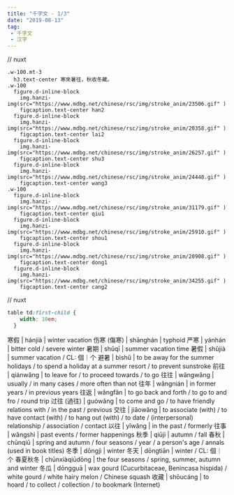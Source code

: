 ```yaml
---
title: "千字文 - 1/3"
date: "2019-08-13"
tag: 
 - 千字文
 - 汉字
---
```

// nuxt
```pug
.w-100.mt-3
  h3.text-center 寒來暑往，秋收冬藏。
.w-100
  figure.d-inline-block
    img.hanzi-img(src="https://www.mdbg.net/chinese/rsc/img/stroke_anim/23506.gif" )
    figcaption.text-center han2
  figure.d-inline-block
    img.hanzi-img(src="https://www.mdbg.net/chinese/rsc/img/stroke_anim/20358.gif" )
    figcaption.text-center lai2
  figure.d-inline-block
    img.hanzi-img(src="https://www.mdbg.net/chinese/rsc/img/stroke_anim/26257.gif" )
    figcaption.text-center shu3
  figure.d-inline-block
    img.hanzi-img(src="https://www.mdbg.net/chinese/rsc/img/stroke_anim/24448.gif" )
    figcaption.text-center wang3
.w-100
  figure.d-inline-block
    img.hanzi-img(src="https://www.mdbg.net/chinese/rsc/img/stroke_anim/31179.gif" )
    figcaption.text-center qiu1
  figure.d-inline-block
    img.hanzi-img(src="https://www.mdbg.net/chinese/rsc/img/stroke_anim/25910.gif" )
    figcaption.text-center shou1
  figure.d-inline-block
    img.hanzi-img(src="https://www.mdbg.net/chinese/rsc/img/stroke_anim/20908.gif" )
    figcaption.text-center dong1
  figure.d-inline-block
    img.hanzi-img(src="https://www.mdbg.net/chinese/rsc/img/stroke_anim/34255.gif" )
    figcaption.text-center cang2
```
<!-- excerpt_separator -->
// nuxt
```css
table td:first-child {
    width: 10em;
  }
```

寒假 | hánjià | winter vacation
伤寒 (傷寒) | shānghán | typhoid
严寒 | yánhán | bitter cold / severe winter
暑期 | shǔqī | summer vacation time
暑假 | shǔjià | summer vacation / CL: 個｜个
避暑 | bìshǔ | to be away for the summer holidays / to spend a holiday at a summer resort / to prevent sunstroke
前往 | qiánwǎng | to leave for / to proceed towards / to go
往往 | wǎngwǎng | usually / in many cases / more often than not
往年 | wǎngnián | in former years / in previous years
往返 | wǎngfǎn | to go back and forth / to go to and fro / round trip
过往 (過往) | guòwǎng | to come and go / to have friendly relations with / in the past / previous
交往 | jiāowǎng | to associate (with) / to have contact (with) / to hang out (with) / to date / (interpersonal) relationship / association / contact
以往 | yǐwǎng | in the past / formerly
往事 | wǎngshì | past events / former happenings
秋季 | qiūjì | autumn / fall
春秋 | chūnqiū | spring and autumn / four seasons / year / a person's age / annals (used in book titles)
冬季 | dōngjì | winter
冬天 | dōngtiān | winter / CL: 個｜个
春夏秋冬 | chūnxiàqiūdōng | the four seasons / spring, summer, autumn and winter
冬瓜 | dōngguā | wax gourd (Cucurbitaceae, Benincasa hispida) / white gourd / white hairy melon / Chinese squash
收藏 | shōucáng | to hoard / to collect / collection / to bookmark (Internet)
